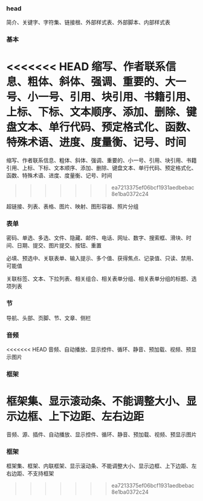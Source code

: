 ### head

简介、关键字、字符集、链接根、外部样式表、外部脚本、内部样式表

### 基本

<<<<<<< HEAD
缩写、作者联系信息、粗体、斜体、强调、重要的、大一号、小一号、引用、块引用、书籍引用、上标、下标、文本顺序、添加、删除、键盘文本、单行代码、预定格式化、函数、特殊术语、进度、度量衡、记号、时间
=======
缩写、作者联系信息、粗体、斜体、强调、重要的、小一号、引用、块引用、书籍引用、上标、下标、文本顺序、添加、删除、键盘文本、单行代码、预定格式化、函数、特殊术语、进度、度量衡、记号、时间
>>>>>>> ea7213375ef06bcf1931aedbebac8e1ba0372c24

超链接、列表、表格、图片、映射、图形容器、照片分组

### 表单

密码、单选、多选、文件、隐藏、邮件、电话、网址、数字、搜索框、滑块、时间、日期、提交、图片提交、按钮、重置

必填、预选中、关联表单、输入提示、多个值、获得焦点、记录值、只读、禁用、可能值

关联标签、文本、下拉列表、相关组合、相关表单分组、相关表单分组的标题、选项列表

### 节

导航、头部、页脚、节、文章、侧栏

### 音频

<<<<<<< HEAD
音频、自动播放、显示控件、循环、静音、预加载、视频、预显示图片

### 框架

框架集、显示滚动条、不能调整大小、显示边框、上下边距、左右边距
=======
音频、源、插件、自动播放、显示控件、循环、静音、预加载、视频、预显示图片

### 框架

框架集、框架、内联框架、显示滚动条、不能调整大小、显示边框、上下边距、左右边距、不支持框架
>>>>>>> ea7213375ef06bcf1931aedbebac8e1ba0372c24

